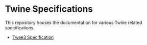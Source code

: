 # Twine Specifications

This repository houses the documentation for various Twine related specifications.

* [Twee3 Specification](https://github.com/iftechfoundation/twine-specs/blob/master/twee-3-specification.md)
